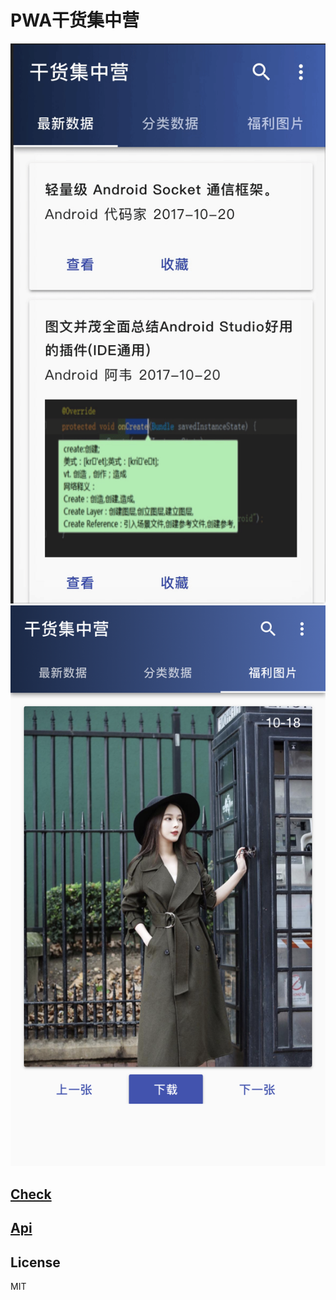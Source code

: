 # PWA干货集中营

![](demo/gank.gif)
![](demo/snip.png)

## [Check](https://github.com/xrr2016/my-gank.io)

## [Api](http://gank.io/api)

## License

MIT
